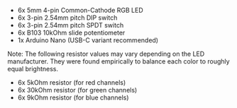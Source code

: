 
- 6x 5mm 4-pin Common-Cathode RGB LED
- 6x 3-pin 2.54mm pitch DIP switch
- 6x 3-pin 2.54mm pitch SPDT switch
- 6x B103 10kOhm slide potentiometer
- 1x Arduino Nano (USB-C variant recommended)

Note: The following resistor values may vary depending on the LED manufacturer.
They were found empirically to balance each color to roughly equal brightness.
- 6x 5kOhm resistor (for red channels)
- 6x 30kOhm resistor (for green channels)
- 6x 9kOhm resistor (for blue channels)

